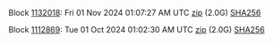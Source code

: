 Block [1132018](https://testnet-insight.dashevo.org/insight/block/0000043ce6df3ba22f114f54b5e3058ce43c68705a0409fda46421a1b8445507): Fri 01 Nov 2024 01:07:27 AM UTC [zip](https://dash-bootstrap-2.ams3.digitaloceanspaces.com/testnet/2024-11-01/bootstrap.dat.zip) (2.0G) [SHA256](https://dash-bootstrap-2.ams3.digitaloceanspaces.com/testnet/2024-11-01/sha256.txt)

Block [1112869](https://testnet-insight.dashevo.org/insight/block/000000e01117fb6df711cdc5c26ef1da0ba8b8f2f00dad9b941a662fde778050): Tue 01 Oct 2024 01:02:30 AM UTC [zip](https://dash-bootstrap-2.ams3.digitaloceanspaces.com/testnet/2024-10-01/bootstrap.dat.zip) (2.0G) [SHA256](https://dash-bootstrap-2.ams3.digitaloceanspaces.com/testnet/2024-10-01/sha256.txt)
